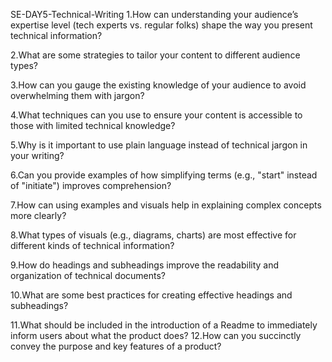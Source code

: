 SE-DAY5-Technical-Writing
1.How can understanding your audience’s expertise level (tech experts vs. regular folks) shape the way you present technical information?


2.What are some strategies to tailor your content to different audience types?


3.How can you gauge the existing knowledge of your audience to avoid overwhelming them with jargon?


4.What techniques can you use to ensure your content is accessible to those with limited technical knowledge?


5.Why is it important to use plain language instead of technical jargon in your writing?


6.Can you provide examples of how simplifying terms (e.g., "start" instead of "initiate") improves comprehension?


7.How can using examples and visuals help in explaining complex concepts more clearly?


8.What types of visuals (e.g., diagrams, charts) are most effective for different kinds of technical information?


9.How do headings and subheadings improve the readability and organization of technical documents?


10.What are some best practices for creating effective headings and subheadings?


11.What should be included in the introduction of a Readme to immediately inform users about what the product does?
12.How can you succinctly convey the purpose and key features of a product?
